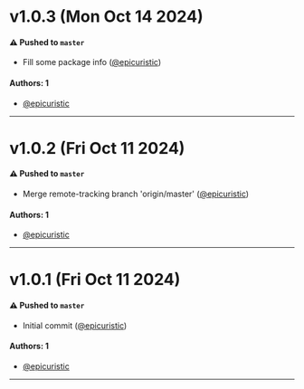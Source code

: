 # v1.0.3 (Mon Oct 14 2024)

#### ⚠️ Pushed to `master`

- Fill some package info ([@epicuristic](https://github.com/epicuristic))

#### Authors: 1

- [@epicuristic](https://github.com/epicuristic)

---

# v1.0.2 (Fri Oct 11 2024)

#### ⚠️ Pushed to `master`

- Merge remote-tracking branch 'origin/master' ([@epicuristic](https://github.com/epicuristic))

#### Authors: 1

- [@epicuristic](https://github.com/epicuristic)

---

# v1.0.1 (Fri Oct 11 2024)

#### ⚠️ Pushed to `master`

- Initial commit ([@epicuristic](https://github.com/epicuristic))

#### Authors: 1

- [@epicuristic](https://github.com/epicuristic)

---

